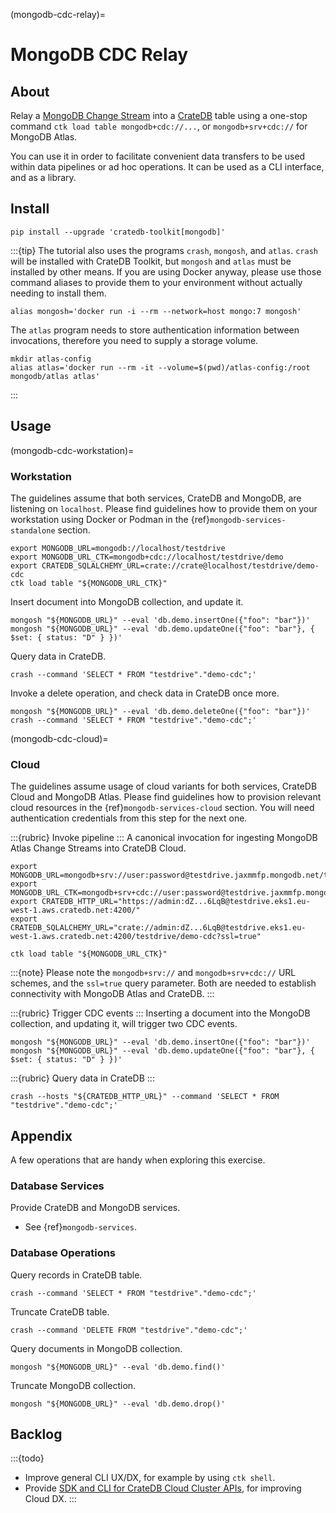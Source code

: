 (mongodb-cdc-relay)=
# MongoDB CDC Relay

## About
Relay a [MongoDB Change Stream] into a [CrateDB] table using a one-stop command
`ctk load table mongodb+cdc://...`, or `mongodb+srv+cdc://` for MongoDB Atlas.

You can use it in order to facilitate convenient data transfers to be used
within data pipelines or ad hoc operations. It can be used as a CLI interface,
and as a library.


## Install
```shell
pip install --upgrade 'cratedb-toolkit[mongodb]'
```

:::{tip}
The tutorial also uses the programs `crash`, `mongosh`, and `atlas`. `crash`
will be installed with CrateDB Toolkit, but `mongosh` and `atlas` must be
installed by other means. If you are using Docker anyway, please use those
command aliases to provide them to your environment without actually needing
to install them.

```shell
alias mongosh='docker run -i --rm --network=host mongo:7 mongosh'
```

The `atlas` program needs to store authentication information between invocations,
therefore you need to supply a storage volume.
```shell
mkdir atlas-config
alias atlas='docker run --rm -it --volume=$(pwd)/atlas-config:/root mongodb/atlas atlas'
```
:::


## Usage

(mongodb-cdc-workstation)=
### Workstation
The guidelines assume that both services, CrateDB and MongoDB, are listening on
`localhost`.
Please find guidelines how to provide them on your workstation using
Docker or Podman in the {ref}`mongodb-services-standalone` section.
```shell
export MONGODB_URL=mongodb://localhost/testdrive
export MONGODB_URL_CTK=mongodb+cdc://localhost/testdrive/demo
export CRATEDB_SQLALCHEMY_URL=crate://crate@localhost/testdrive/demo-cdc
ctk load table "${MONGODB_URL_CTK}"
```

Insert document into MongoDB collection, and update it.
```shell
mongosh "${MONGODB_URL}" --eval 'db.demo.insertOne({"foo": "bar"})'
mongosh "${MONGODB_URL}" --eval 'db.demo.updateOne({"foo": "bar"}, { $set: { status: "D" } })'
```

Query data in CrateDB.
```shell
crash --command 'SELECT * FROM "testdrive"."demo-cdc";'
```

Invoke a delete operation, and check data in CrateDB once more.
```shell
mongosh "${MONGODB_URL}" --eval 'db.demo.deleteOne({"foo": "bar"})'
crash --command 'SELECT * FROM "testdrive"."demo-cdc";'
```

(mongodb-cdc-cloud)=
### Cloud
The guidelines assume usage of cloud variants for both services, CrateDB Cloud
and MongoDB Atlas.
Please find guidelines how to provision relevant cloud resources in the
{ref}`mongodb-services-cloud` section. You will need authentication credentials
from this step for the next one.

:::{rubric} Invoke pipeline
:::
A canonical invocation for ingesting MongoDB Atlas Change Streams into
CrateDB Cloud.

```shell
export MONGODB_URL=mongodb+srv://user:password@testdrive.jaxmmfp.mongodb.net/testdrive
export MONGODB_URL_CTK=mongodb+srv+cdc://user:password@testdrive.jaxmmfp.mongodb.net/testdrive/demo
export CRATEDB_HTTP_URL="https://admin:dZ...6LqB@testdrive.eks1.eu-west-1.aws.cratedb.net:4200/"
export CRATEDB_SQLALCHEMY_URL="crate://admin:dZ...6LqB@testdrive.eks1.eu-west-1.aws.cratedb.net:4200/testdrive/demo-cdc?ssl=true"
```
```shell
ctk load table "${MONGODB_URL_CTK}"
```

:::{note}
Please note the `mongodb+srv://` and `mongodb+srv+cdc://` URL schemes, and the
`ssl=true` query parameter. Both are needed to establish connectivity with
MongoDB Atlas and CrateDB.
:::

:::{rubric} Trigger CDC events
:::
Inserting a document into the MongoDB collection, and updating it, will trigger two CDC events.
```shell
mongosh "${MONGODB_URL}" --eval 'db.demo.insertOne({"foo": "bar"})'
mongosh "${MONGODB_URL}" --eval 'db.demo.updateOne({"foo": "bar"}, { $set: { status: "D" } })'
```

:::{rubric} Query data in CrateDB
:::
```shell
crash --hosts "${CRATEDB_HTTP_URL}" --command 'SELECT * FROM "testdrive"."demo-cdc";'
```


## Appendix
A few operations that are handy when exploring this exercise.

### Database Services
Provide CrateDB and MongoDB services.
- See {ref}`mongodb-services`.

### Database Operations

Query records in CrateDB table.
```shell
crash --command 'SELECT * FROM "testdrive"."demo-cdc";'
```

Truncate CrateDB table.
```shell
crash --command 'DELETE FROM "testdrive"."demo-cdc";'
```

Query documents in MongoDB collection.
```shell
mongosh "${MONGODB_URL}" --eval 'db.demo.find()'
```

Truncate MongoDB collection.
```shell
mongosh "${MONGODB_URL}" --eval 'db.demo.drop()'
```


## Backlog
:::{todo}
- Improve general CLI UX/DX, for example by using `ctk shell`.
- Provide [SDK and CLI for CrateDB Cloud Cluster APIs], for improving Cloud DX.
:::


[commons-codec]: https://pypi.org/project/commons-codec/
[CrateDB]: https://cratedb.com/docs/guide/home/
[CrateDB Cloud]: https://cratedb.com/docs/cloud/
[MongoDB Atlas]: https://www.mongodb.com/atlas
[MongoDB Change Stream]: https://www.mongodb.com/docs/manual/changeStreams/
[SDK and CLI for CrateDB Cloud Cluster APIs]: https://github.com/crate-workbench/cratedb-toolkit/pull/81

